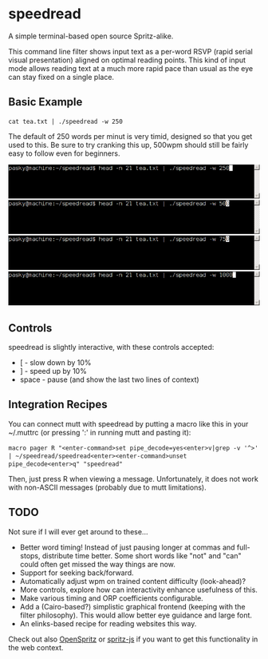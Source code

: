 speedread
=========

A simple terminal-based open source Spritz-alike.

This command line filter shows input text as a per-word RSVP (rapid serial
visual presentation) aligned on optimal reading points.  This kind of
input mode allows reading text at a much more rapid pace than usual as the eye
can stay fixed on a single place.

Basic Example
-------------

	cat tea.txt | ./speedread -w 250

The default of 250 words per minut is very timid, designed so that you get
used to this.  Be sure to try cranking this up, 500wpm should still be fairly
easy to follow even for beginners.

![250wpm example](doc/speedread-250.gif)
![500wpm example](doc/speedread-500.gif)
![750wpm example](doc/speedread-750.gif)
![1000wpm example](doc/speedread-1000.gif)

Controls
--------

speedread is slightly interactive, with these controls accepted:

  * [ - slow down by 10%
  * ] - speed up by 10%
  * space - pause (and show the last two lines of context)

Integration Recipes
-------------------

You can connect mutt with speedread by putting a macro like this in your
~/.muttrc (or pressing ':' in running mutt and pasting it):

	macro pager R "<enter-command>set pipe_decode=yes<enter>v|grep -v '^>' | ~/speedread/speedread<enter><enter-command>unset pipe_decode<enter>q" "speedread"

Then, just press R when viewing a message.  Unfortunately, it does not
work with non-ASCII messages (probably due to mutt limitations).

TODO
----

Not sure if I will ever get around to these...

  * Better word timing! Instead of just pausing longer at commas and
    full-stops, distribute time better. Some short words like "not"
    and "can" could often get missed the way things are now.
  * Support for seeking back/forward.
  * Automatically adjust wpm on trained content difficulty (look-ahead)?
  * More controls, explore how can interactivity enhance usefulness of this.
  * Make various timing and ORP coefficients configurable.
  * Add a (Cairo-based?) simplistic graphical frontend (keeping with the
    filter philosophy). This would allow better eye guidance and large font.
  * An elinks-based recipe for reading websites this way.

Check out also [OpenSpritz](https://github.com/Miserlou/OpenSpritz) or
[spritz-js](https://github.com/richardtagger/spritz-js) if you want to
get this functionality in the web context.
